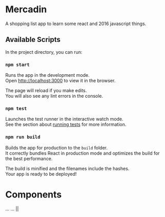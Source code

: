 # Mercadin
A shopping list app to learn some react and 2016 javascript things.

## Available Scripts

In the project directory, you can run:

### `npm start`

Runs the app in the development mode.<br>
Open [http://localhost:3000](http://localhost:3000) to view it in the browser.

The page will reload if you make edits.<br>
You will also see any lint errors in the console.

### `npm test`

Launches the test runner in the interactive watch mode.  
See the section about [running tests](#running-tests) for more information.

### `npm run build`

Builds the app for production to the `build` folder.<br>
It correctly bundles React in production mode and optimizes the build for the best performance.

The build is minified and the filenames include the hashes.<br>
Your app is ready to be deployed!

# Components

<ShoppingLists>
  <AddForm />
  <List>
    <ListItem />
    ...
  </List>
</ShoppingLists>

<ItemLists>
  <AddItemFormAttributes />
  <AddForm />
  <List>
    <ListItem />
    ...
  </List>
  <Result />
</ItemLists>

<Provider>
  <Mercadin>
    <ShoppingLists /> || <ItemLists />
  </Mercadin>
</Provider>
